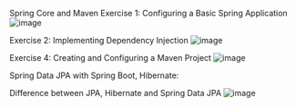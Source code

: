 Spring Core and Maven
Exercise 1: Configuring a Basic Spring Application
![image](https://github.com/user-attachments/assets/75075762-e0f8-42bd-af5b-7c2c8fad2cb3)

Exercise 2: Implementing Dependency Injection
![image](https://github.com/user-attachments/assets/98e98466-19f0-469c-a30f-f3685bf4c961)

Exercise 4: Creating and Configuring a Maven Project
![image](https://github.com/user-attachments/assets/99133d0f-8673-4750-8d86-f9142e3aff75)

Spring Data JPA with Spring Boot, Hibernate:

Difference between JPA, Hibernate and Spring Data JPA
![image](https://github.com/user-attachments/assets/8b00ece3-040a-4164-8b45-1126eff25a5e)

